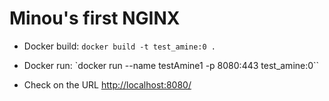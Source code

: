 # Minou's first NGINX

- Docker build:
`docker build -t test_amine:0 .`

- Docker run:
`docker run --name testAmine1 -p 8080:443 test_amine:0``

- Check on the URL <http://localhost:8080/>
